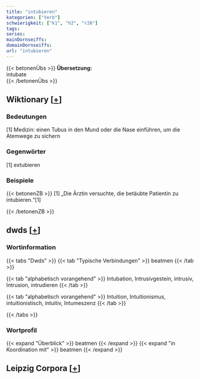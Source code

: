 ```yaml
---
title: "intubieren"
kategorien: ["Verb"]
schwierigkeit: ["k1", "h2", "r20"]
tags:
series:
mainDornseiffs:
domainDornseiffs:
url: "intubieren"
---
```


{{< betonenÜbs >}}
**Übersetzung:**  
intubate  
{{< /betonenÜbs >}}

## Wiktionary [[+](https://de.wiktionary.org/wiki/intubieren)]

### Bedeutungen
[1] Medizin: einen Tubus in den Mund oder die Nase einführen, um die Atemwege zu sichern  

### Gegenwörter
[1] extubieren  

### Beispiele
{{< betonenZB >}}
[1] „Die Ärztin versuchte, die betäubte Patientin zu intubieren.“[1]  

{{< /betonenZB >}}


## dwds [[+](https://www.dwds.de/wb/intubieren)]

### Wortinformation
{{< tabs "Dwds" >}}
{{< tab "Typische Verbindungen" >}}
beatmen
{{< /tab >}}

{{< tab "alphabetisch vorangehend" >}}
Intubation, Intrusivgestein, intrusiv, Intrusion, intrudieren
{{< /tab >}}

{{< tab "alphabetisch vorangehend" >}}
Intuition, Intuitionismus, intuitionistisch, intuitiv, Intumeszenz
{{< /tab >}}

{{< /tabs >}}

### Wortprofil
{{< expand "Überblick" >}} beatmen {{< /expand >}}
{{< expand "in Koordination mit" >}} beatmen {{< /expand >}}

## Leipzig Corpora [[+](https://corpora.uni-leipzig.de/en/res?word=intubieren&corpusId=deu_newscrawl-public_2018)]

